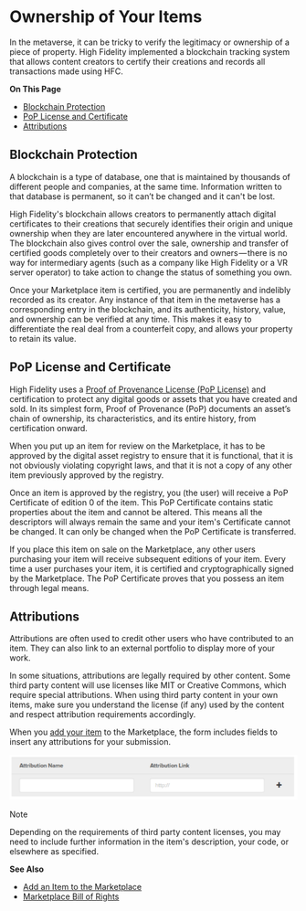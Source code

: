 # Ownership of Your Items 

In the metaverse, it can be tricky to verify the legitimacy or ownership of a piece of property. High Fidelity implemented a blockchain tracking system that allows content creators to certify their creations and records all transactions made using HFC. 

**On This Page**

* [Blockchain Protection](#blockchain-protection)
* [PoP License and Certificate](#pop-license-and-certificate)
* [Attributions](#attributions)

## Blockchain Protection
A blockchain is a type of database, one that is maintained by thousands of different people and companies, at the same time. Information written to that database is permanent, so it can’t be changed and it can't be lost. 

High Fidelity's blockchain allows creators to permanently attach digital certificates to their creations that  securely identifies their origin and unique ownership when they are later encountered anywhere in the virtual world. The blockchain also gives control over the sale, ownership and transfer of certified goods completely over to their creators and owners — there is no way for intermediary agents (such as a company like High Fidelity or a VR server operator) to take action to change the status of something you own.

Once your Marketplace item is certified, you are permanently and indelibly recorded as its creator. Any instance of that item in the metaverse has a corresponding entry in the blockchain, and its authenticity, history, value, and ownership can be verified at any time. This makes it easy to differentiate the real deal from a counterfeit copy, and allows your property to retain its value.

## PoP License and Certificate
High Fidelity uses a [Proof of Provenance License (PoP License)](https://digitalassetregistry.com/PoP-License/v1/) and certification to protect any digital goods or assets that you have created and sold. In its simplest form, Proof of Provenance (PoP) documents an asset’s chain of ownership, its characteristics, and its entire history, from certification onward. 

When you put up an item for review on the Marketplace, it has to be approved by the digital asset registry to ensure that it is functional, that it is not obviously violating copyright laws, and that it is not a copy of any other item previously approved by the registry.

Once an item is approved by the registry, you (the user) will receive a PoP Certificate of edition 0 of the item. This PoP Certificate contains static properties about the item and cannot be altered. This means all the descriptors will always remain the same and your item's Certificate cannot be changed. It can only be changed when the PoP Certificate is transferred.

If you place this item on sale on the Marketplace, any other users purchasing your item will receive subsequent editions of your item. Every time a user purchases your item, it is certified and cryptographically signed by the Marketplace. The PoP Certificate proves that you possess an item through legal means.

## Attributions
Attributions are often used to credit other users who have contributed to an item. They can also link to an external portfolio to display more of your work. 

In some situations, attributions are legally required by other content. Some third party content will use licenses like MIT or Creative Commons, which require special attributions. When using third party content in your own items, make sure you understand the license (if any) used by the content and respect attribution requirements accordingly. 

When you [add your item](add-item.html) to the Marketplace, the form includes fields to insert any attributions for your submission. 

![](_images/attributions.png)

<div class="admonition note">
    <p class="admonition-title">Note</p>
    <p>Depending on the requirements of third party content licenses, you may need to include further information in the item's description, your code, or elsewhere as specified.</p>
</div>


**See Also**

+ [Add an Item to the Marketplace](add-item.html)
+ [Marketplace Bill of Rights](bill-of-rights.html)

